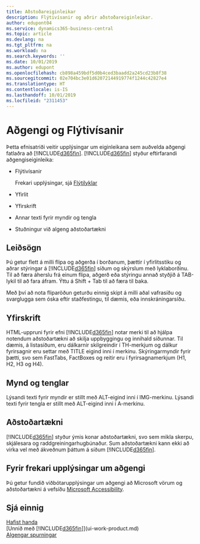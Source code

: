 ```yaml
---
title: Aðstoðareiginleikar
description: Flýtivísanir og aðrir aðstoðareiginleikar.
author: edupont04
ms.service: dynamics365-business-central
ms.topic: article
ms.devlang: na
ms.tgt_pltfrm: na
ms.workload: na
ms.search.keywords: ''
ms.date: 10/01/2019
ms.author: edupont
ms.openlocfilehash: cb898a459bdf5d0b4ced3baadd2a245cd23b8f38
ms.sourcegitcommit: 02e704bc3e01d62072144919774f1244c42827e4
ms.translationtype: HT
ms.contentlocale: is-IS
ms.lasthandoff: 10/01/2019
ms.locfileid: "2311453"
---
```

# <a name="accessibility-and-keyboard-shortcuts"></a>Aðgengi og Flýtivísanir
Þetta efnisatriði veitir upplýsingar um eiginleikana sem auðvelda aðgengi fatlaðra að [!INCLUDE[d365fin](includes/d365fin_md.md)]. [!INCLUDE[d365fin](includes/d365fin_md.md)] styður eftirfarandi aðgengiseiginleika:  

-   Flýtivísanir

    Frekari upplýsingar, sjá [Flýtilyklar](keyboard-shortcuts.md)

-   Yfirlit  

-   Yfirskrift  

-   Annar texti fyrir myndir og tengla  

-   Stuðningur við algeng aðstoðartækni  

<!-- moved to separate article
##  <a name="Keyboard"></a> Keyboard Shortcuts in the browser
 [!INCLUDE[d365fin](includes/d365fin_md.md)] supports the keyboard shortcuts that are supported by most web browsers. The keyboard shortcuts described here refer to the U.S. keyboard layout. The layout of the keys on other keyboards may not correspond exactly to the keys on a U.S. keyboard.  

|To do this|Press|  
|----------------|-----------|  
|To move focus to the next or previous control or element on a page, such as buttons, fields, or items in a list.|Tab, Shift+Tab|  
|To enable or access the element or control that is in focus.|Enter|  
|To scroll items up and down in a list.|Up Arrow, Down Arrow|  
|To scroll columns of an item left and right in a list.|Left Arrow, Right Arrow|  
|To open a drop-down list or look up a value for a field.|Alt+Down Arrow|  
|To move focus to the next element outside the list.|Ctrl + Enter|  
|To see the transactions that resulted in a calculated value in a field.|Alt+Right Arrow|  

-->

##  <a name="Navigation"></a> Leiðsögn  
 Þú getur flett á milli flipa og aðgerða í borðanum, þættir í yfirlitsstiku og aðrar stýringar á [!INCLUDE[d365fin](includes/d365fin_md.md)] síðum og skýrslum með lyklaborðinu. Til að færa áherslu frá einum flipa, aðgerð eða stýringu annað styðjið á TAB-lykil til að fara áfram. Ýttu á Shift + Tab til að færa til baka.  

 Með því að nota fliparöðun geturðu einnig skipt á milli aðal vafrasíðu og svarglugga sem óska eftir staðfestingu, til dæmis, eða innskráningarsíðu.  

##  <a name="Headings"></a> Yfirskrift  
 HTML-uppruni fyrir efni [!INCLUDE[d365fin](includes/d365fin_md.md)] notar merki til að hjálpa notendum aðstoðartækni að skilja uppbyggingu og innihald síðunnar. Til dæmis, á listasíðum, eru dálkarnir skilgreindir í TH-merkjum og dálkur fyrirsagnir eru settar með TITLE eigind inni í merkinu. Skýringarmyndir fyrir þætti, svo sem FastTabs, FactBoxes og reitir eru í fyrirsagnamerkjum (H1, H2, H3 og H4).  

##  <a name="Images"></a> Mynd og tenglar  
 Lýsandi texti fyrir myndir er stillt með ALT-eigind inni í IMG-merkinu. Lýsandi texti fyrir tengla er stillt með ALT-eigind inni í A-merkinu.  

##  <a name="AssistiveTech"></a> Aðstoðartækni  
[!INCLUDE[d365fin](includes/d365fin_md.md)] styður ýmis konar aðstoðartækni, svo sem mikla skerpu, skjálesara og raddgreiningarhugbúnaður. Sum aðstoðartækni kann ekki að virka vel með ákveðnum þáttum á síðum [!INCLUDE[d365fin](includes/d365fin_md.md)].  

## <a name="for-more-accessibility-information"></a>Fyrir frekari upplýsingar um aðgengi  
Þú getur fundið viðbótarupplýsingar um aðgengi að Microsoft vörum og aðstoðartækni á vefsíðu [Microsoft Accessibility](https://go.microsoft.com/fwlink/?LinkId=262160).

## <a name="see-also"></a>Sjá einnig
[Hafist handa](product-get-started.md)  
[Unnið með [!INCLUDE[d365fin](includes/d365fin_md.md)]](ui-work-product.md)  
[Algengar spurningar](across-faq.md)  
